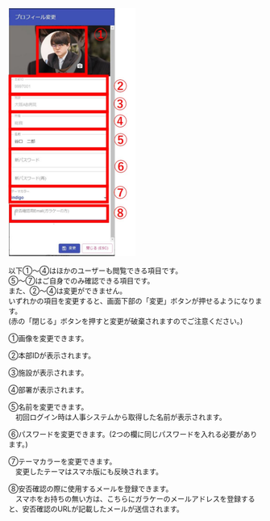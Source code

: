 <img src="img/プロフ変更2.jpg" width="50%">  
　　

以下①～④はほかのユーザーも閲覧できる項目です。    
⑤～⑦はご自身でのみ確認できる項目です。  
また、②～④は変更ができません。  
いずれかの項目を変更すると、画面下部の「変更」ボタンが押せるようになります。  
(赤の「閉じる」ボタンを押すと変更が破棄されますのでご注意ください。)    
  
①画像を変更できます。  

②本部IDが表示されます。  

③施設が表示されます。  

④部署が表示されます。  

⑤名前を変更できます。  
　初回ログイン時は人事システムから取得した名前が表示されます。    

⑥パスワードを変更できます。(2つの欄に同じパスワードを入れる必要があります。)  

⑦テーマカラーを変更できます。  
　変更したテーマはスマホ版にも反映されます。  

⑧安否確認の際に使用するメールを登録できます。  
　スマホをお持ちの無い方は、こちらにガラケーのメールアドレスを登録すると、安否確認のURLが記載したメールが送信されます。  

